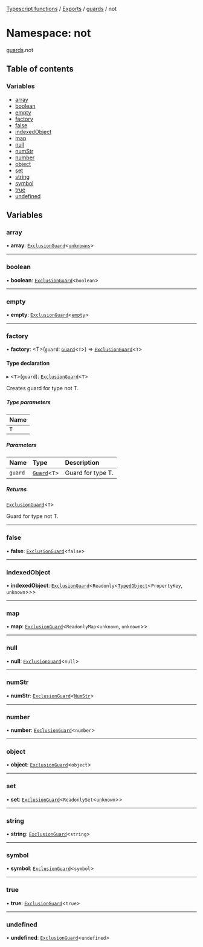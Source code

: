 [Typescript functions](../index.md) / [Exports](../modules.md) / [guards](guards.md) / not

# Namespace: not

[guards](guards.md).not

## Table of contents

### Variables

- [array](guards.not.md#array)
- [boolean](guards.not.md#boolean)
- [empty](guards.not.md#empty)
- [factory](guards.not.md#factory)
- [false](guards.not.md#false)
- [indexedObject](guards.not.md#indexedobject)
- [map](guards.not.md#map)
- [null](guards.not.md#null)
- [numStr](guards.not.md#numstr)
- [number](guards.not.md#number)
- [object](guards.not.md#object)
- [set](guards.not.md#set)
- [string](guards.not.md#string)
- [symbol](guards.not.md#symbol)
- [true](guards.not.md#true)
- [undefined](guards.not.md#undefined)

## Variables

### array

• **array**: [`ExclusionGuard`](../interfaces/guards.ExclusionGuard.md)<[`unknowns`](types_core.md#unknowns)\>

___

### boolean

• **boolean**: [`ExclusionGuard`](../interfaces/guards.ExclusionGuard.md)<`boolean`\>

___

### empty

• **empty**: [`ExclusionGuard`](../interfaces/guards.ExclusionGuard.md)<[`empty`](types_core.md#empty)\>

___

### factory

• **factory**: <T\>(`guard`: [`Guard`](../interfaces/guards.Guard.md)<`T`\>) => [`ExclusionGuard`](../interfaces/guards.ExclusionGuard.md)<`T`\>

#### Type declaration

▸ <`T`\>(`guard`): [`ExclusionGuard`](../interfaces/guards.ExclusionGuard.md)<`T`\>

Creates guard for type not T.

##### Type parameters

| Name |
| :------ |
| `T` |

##### Parameters

| Name | Type | Description |
| :------ | :------ | :------ |
| `guard` | [`Guard`](../interfaces/guards.Guard.md)<`T`\> | Guard for type T. |

##### Returns

[`ExclusionGuard`](../interfaces/guards.ExclusionGuard.md)<`T`\>

Guard for type not T.

___

### false

• **false**: [`ExclusionGuard`](../interfaces/guards.ExclusionGuard.md)<``false``\>

___

### indexedObject

• **indexedObject**: [`ExclusionGuard`](../interfaces/guards.ExclusionGuard.md)<`Readonly`<[`TypedObject`](types_core.md#typedobject)<`PropertyKey`, `unknown`\>\>\>

___

### map

• **map**: [`ExclusionGuard`](../interfaces/guards.ExclusionGuard.md)<`ReadonlyMap`<`unknown`, `unknown`\>\>

___

### null

• **null**: [`ExclusionGuard`](../interfaces/guards.ExclusionGuard.md)<``null``\>

___

### numStr

• **numStr**: [`ExclusionGuard`](../interfaces/guards.ExclusionGuard.md)<[`NumStr`](types_core.md#numstr)\>

___

### number

• **number**: [`ExclusionGuard`](../interfaces/guards.ExclusionGuard.md)<`number`\>

___

### object

• **object**: [`ExclusionGuard`](../interfaces/guards.ExclusionGuard.md)<`object`\>

___

### set

• **set**: [`ExclusionGuard`](../interfaces/guards.ExclusionGuard.md)<`ReadonlySet`<`unknown`\>\>

___

### string

• **string**: [`ExclusionGuard`](../interfaces/guards.ExclusionGuard.md)<`string`\>

___

### symbol

• **symbol**: [`ExclusionGuard`](../interfaces/guards.ExclusionGuard.md)<`symbol`\>

___

### true

• **true**: [`ExclusionGuard`](../interfaces/guards.ExclusionGuard.md)<``true``\>

___

### undefined

• **undefined**: [`ExclusionGuard`](../interfaces/guards.ExclusionGuard.md)<`undefined`\>
